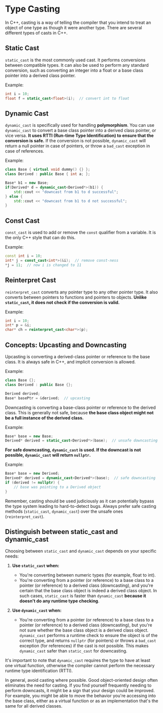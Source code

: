 # Type Casting

In C++, casting is a way of telling the compiler that you intend to treat an object of one type as though it were another type. There are several different types of casts in C++.

## Static Cast

`static_cast` is the most commonly used cast. It performs conversions between compatible types. It can also be used to perform any standard conversion, such as converting an integer into a float or a base class pointer into a derived class pointer.

Example:
```cpp
int i = 10;
float f = static_cast<float>(i);  // convert int to float
```

## Dynamic Cast

`dynamic_cast` is specifically used for handling **polymorphism**. You can use `dynamic_cast` to convert a base class pointer into a derived class pointer, or vice versa. **It uses RTTI (Run-time Type Identification) to ensure that the conversion is safe.** If the conversion is not possible, `dynamic_cast` will return a null pointer in case of pointers, or throw a `bad_cast` exception in case of references.

Example:
```cpp
class Base { virtual void dummy() {} };
class Derived : public Base { int a; };

Base* b1 = new Base;
if(Derived* d = dynamic_cast<Derived*>(b1)) {
    std::cout << "downcast from b1 to d successful";
} else {
    std::cout << "downcast from b1 to d not successful";
}
```

## Const Cast

`const_cast` is used to add or remove the `const` qualifier from a variable. It is the only C++ style that can do this.

Example:
```cpp
const int i = 10;
int* j = const_cast<int*>(&i);  // remove const-ness
*j = 11;  // now i is changed to 11
```

## Reinterpret Cast

`reinterpret_cast` converts any pointer type to any other pointer type. It also converts between pointers to functions and pointers to objects. **Unlike `static_cast`, it does not check if the conversion is valid.**

Example:
```cpp
int i = 10;
int* p = &i;
char* ch = reinterpret_cast<char*>(p);
```

## Concepts: Upcasting and Downcasting

Upcasting is converting a derived-class pointer or reference to the base class. It is always safe in C++, and implicit conversion is allowed.

Example:
```cpp
class Base {};
class Derived : public Base {};

Derived derived;
Base* basePtr = &derived;  // upcasting
```

Downcasting is converting a base-class pointer or reference to the derived class. This is generally not safe, because **the base class object might not be a full instance of the derived class.**

Example:
```cpp
Base* base = new Base;
Derived* derived = static_cast<Derived*>(base);  // unsafe downcasting
```
**For safe downcasting, `dynamic_cast` is used. If the downcast is not possible, `dynamic_cast` will return `nullptr`.**

Example:
```cpp
Base* base = new Derived;
Derived* derived = dynamic_cast<Derived*>(base);  // safe downcasting
if (derived != nullptr) {
    // base was pointing to a Derived object
}
```

Remember, casting should be used judiciously as it can potentially bypass the type system leading to hard-to-detect bugs. Always prefer safe casting methods (`static_cast`, `dynamic_cast`) over the unsafe ones (`reinterpret_cast`).

## Distinguish between static_cast and dynamic_cast

Choosing between `static_cast` and `dynamic_cast` depends on your specific needs:

1. **Use `static_cast` when:**

   - You're converting between numeric types (for example, float to int).
   - You're converting from a pointer (or reference) to a base class to a pointer (or reference) to a derived class (downcasting), and you're certain that the base class object is indeed a derived class object. In such cases, `static_cast` is faster than `dynamic_cast` **because it doesn't do any runtime type checking**.

2. **Use `dynamic_cast` when:**

   - You're converting from a pointer (or reference) to a base class to a pointer (or reference) to a derived class (downcasting), but you're not sure whether the base class object is a derived class object. `dynamic_cast` performs a runtime check to ensure the object is of the correct type, and returns `nullptr` (for pointers) or throws a `bad_cast` exception (for references) if the cast is not possible. This makes `dynamic_cast` safer than `static_cast` for downcasting.

It's important to note that `dynamic_cast` requires the type to have at least one virtual function, otherwise the compiler cannot perform the necessary runtime type identification (RTTI).

In general, avoid casting where possible. Good object-oriented design often eliminates the need for casting. If you find yourself frequently needing to perform downcasts, it might be a sign that your design could be improved. For example, you might be able to move the behavior you're accessing into the base class, either as a virtual function or as an implementation that's the same for all derived classes.